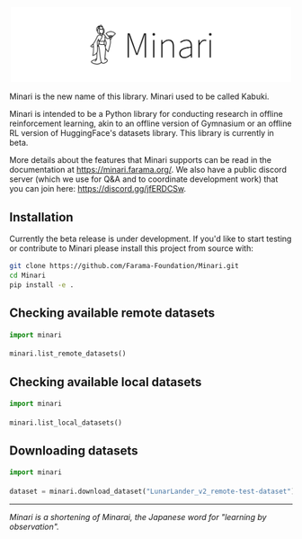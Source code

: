 <p align="center">
    <img src="minari-text.png" width="500px"/>
</p>

Minari is the new name of this library. Minari used to be called Kabuki.

Minari is intended to be a Python library for conducting research in offline reinforcement learning, akin to an offline version of Gymnasium or an offline RL version of HuggingFace's datasets library. This library is currently in beta.

More details about the features that Minari supports can be read in the documentation at https://minari.farama.org/. We also have a public discord server (which we use for Q&A and to coordinate development work) that you can join here: https://discord.gg/jfERDCSw.


## Installation

Currently the beta release is under development. If you'd like to start testing or contribute to Minari please install this project from source with: 

```bash
git clone https://github.com/Farama-Foundation/Minari.git
cd Minari
pip install -e .
```


## Checking available remote datasets

```python
import minari

minari.list_remote_datasets()
```

## Checking available local datasets

```python
import minari

minari.list_local_datasets()
```

## Downloading datasets

```python
import minari

dataset = minari.download_dataset("LunarLander_v2_remote-test-dataset")
```
___

_Minari is a shortening of Minarai, the Japanese word for "learning by observation"._
